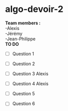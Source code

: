 # algo-devoir-2  
**Team members :**  
-Alexis  
-Jérémy  
-Jean-Philippe  
**TO DO**  
- [ ]  Question 1   
- [ ]  Question 2  
- [ ]  Question 3  Alexis 
- [ ]  Question 4  Alexis
- [ ]  Question 5   
- [ ]  Question 6  

